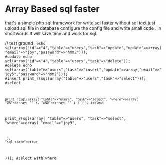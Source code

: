 # Array Based sql faster
that's a simple php sql framework for write sql faster without sql text.just upload sql file in   database configure the config file and write small  code .
In shortwords It will save time and work for sql.



// test ground
<code>
echo sql(array("id"=>"4","table"=>"users","task"=>"update","update"=>array("email"=>"joy","password"=>"hmm2"))); #update
echo sql(array("id"=>"4","table"=>"users","task"=>"delete")); #delete
echo sql(array("table"=>"users","task"=>"insert","update"=>array("email"=>"joy5","password"=>"hmm2"))); #insert
print_r(sql(array("table"=>"users","task"=>"select"))); #select



`print_r(sql(array(
    "table"=>"users",
    "task"=>"select",
     "where"=>array(
         "OR"=>array(
            ""
         ),
        "AND"=>array(
             ""
         )
     )
 ))); #select
`

 print_r(sql(array(
     "table"=>"users",
     "task"=>"select",
     "where"=>array(
         "email"=>"joy3",
        
     ),
    "sql_state"=>true
))); #select with where
</code>
